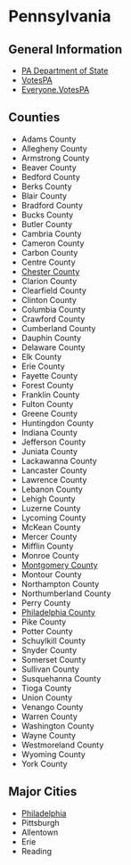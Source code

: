 # Pennsylvania

## General Information

* [PA Department of State](http://www.dos.pa.gov/Pages/default.aspx)
* [VotesPA](http://www.votespa.com/en-us)
* [Everyone.VotesPA](http://www.dos.pa.gov/VotingElections/OtherServicesEvents/Pages/Everyone.VotesPA.aspx)

## Counties

* Adams County
* Allegheny County
* Armstrong County
* Beaver County
* Bedford County
* Berks County
* Blair County
* Bradford County
* Bucks County
* Butler County
* Cambria County
* Cameron County
* Carbon County
* Centre County
* [Chester County](/chester)
* Clarion County
* Clearfield County
* Clinton County
* Columbia County
* Crawford County
* Cumberland County
* Dauphin County
* Delaware County
* Elk County
* Erie County
* Fayette County
* Forest County
* Franklin County
* Fulton County
* Greene County
* Huntingdon County
* Indiana County
* Jefferson County
* Juniata County
* Lackawanna County
* Lancaster County
* Lawrence County
* Lebanon County
* Lehigh County
* Luzerne County
* Lycoming County
* McKean County
* Mercer County
* Mifflin County
* Monroe County
* [Montgomery County](/montgomery)
* Montour County
* Northampton County
* Northumberland County
* Perry County
* [Philadelphia County](/philadelphia)
* Pike County
* Potter County
* Schuylkill County
* Snyder County
* Somerset County
* Sullivan County
* Susquehanna County
* Tioga County
* Union County
* Venango County
* Warren County
* Washington County
* Wayne County
* Westmoreland County
* Wyoming County
* York County

## Major Cities
* [Philadelphia](/philadelphia)
* Pittsburgh
* Allentown
* Erie
* Reading
